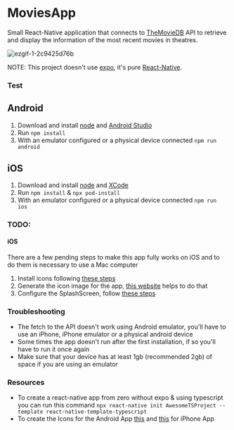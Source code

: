 # MoviesApp

Small React-Native application that connects to [TheMovieDB](https://www.themoviedb.org/) API to retrieve and display the information of the most recent movies in theatres.

![ezgif-1-2c9425d76b](https://user-images.githubusercontent.com/48134692/190542939-c6c9ed58-0d8d-4805-8a0c-e41efbd4fc0b.gif)

NOTE: This project doesn't use [expo](https://expo.dev/), it's pure [React-Native](https://reactnative.dev/).

### Test

## Android
1. Download and install [node](https://nodejs.org/) and [Android Studio](https://developer.android.com/)
2. Run `npm install`
3. With an emulator configured or a physical device connected `npm run android`

## iOS
1. Download and install [node](https://nodejs.org/) and [XCode](https://developer.apple.com/xcode/)
2. Run `npm install` & `npx pod-install`
3. With an emulator configured or a physical device connected `npm run ios`

### TODO:
#### iOS
There are a few pending steps to make this app fully works on iOS and to do them is necessary to use a Mac computer
1. Install icons following [these steps](https://github.com/oblador/react-native-vector-icons#ios)
2. Generate the icon image for the app, [this website](https://appicon.co/) helps to do that
3. Configure the SplashScreen, follow [these steps](https://github.com/crazycodeboy/react-native-splash-screen#installation)

### Troubleshooting
- The fetch to the API doesn't work using Android emulator, you'll have to use an iPhone, iPhone emulator or a physical android device
- Some times the app doesn't run after the first installation, if so you'll have to run it once again
- Make sure that your device has at least 1gb (recommended 2gb) of space if you are using an emulator

### Resources
- To create a react-native app from zero without expo & using typescript you can run this command `npx react-native init AwesomeTSProject --template react-native-template-typescript`
- To create the Icons for the Android App [this](https://romannurik.github.io/AndroidAssetStudio/icons-launcher.html#foreground.type=clipart&foreground.clipart=android&foreground.space.trim=1&foreground.space.pad=0.25&foreColor=rgba(96%2C%20125%2C%20139%2C%200)&backColor=rgb(68%2C%20138%2C%20255)&crop=0&backgroundShape=square&effects=none&name=ic_launcher) and [this](https://appicon.co/) for iPhone App
